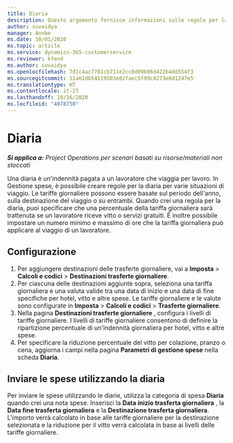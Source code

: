 ```yaml
---
title: Diaria
description: Questo argomento fornisce informazioni sulle regole per la diaria utilizzate in Gestione spese.
author: suvaidya
manager: Annbe
ms.date: 10/01/2020
ms.topic: article
ms.service: dynamics-365-customerservice
ms.reviewer: kfend
ms.author: suvaidya
ms.openlocfilehash: 7d1c4ac7781cb711e2cc0d09606d422b4dd554f3
ms.sourcegitcommit: 11a61db54119503e82faec5f99c4273e8d1247e5
ms.translationtype: HT
ms.contentlocale: it-IT
ms.lasthandoff: 10/16/2020
ms.locfileid: "4078750"
---
```

# <a name="per-diems"></a>Diaria

_**Si applica a:** Project Operations per scenari basati su risorse/materiali non stoccati_


Una diaria è un'indennità pagata a un lavoratore che viaggia per lavoro. In Gestione spese, è possibile creare regole per la diaria per varie situazioni di viaggio. Le tariffe giornaliere possono essere basate sul periodo dell'anno, sulla destinazione del viaggio o su entrambi. Quando crei una regola per la diaria, puoi specificare che una percentuale della tariffa giornaliera sarà trattenuta se un lavoratore riceve vitto o servizi gratuiti. È inoltre possibile impostare un numero minimo e massimo di ore che la tariffa giornaliera può applicare al viaggio di un lavoratore.

## <a name="configuration"></a>Configurazione 

1. Per aggiungere destinazioni delle trasferte giornaliere, vai a **Imposta** > **Calcoli e codici** > **Destinazioni trasferte giornaliere**.
2. Per ciascuna delle destinazioni aggiunte sopra, seleziona una tariffa giornaliera e una valuta valide tra una data di inizio e una data di fine specifiche per hotel, vitto e altre spese. Le tariffe giornaliere e le valute sono configurate in **Imposta** > **Calcoli e codici** > **Trasferte giornaliere**.
3. Nella pagina **Destinazioni trasferte giornaliere** , configura i livelli di tariffe giornaliere. I livelli di tariffe giornaliere consentono di definire la ripartizione percentuale di un'indennità giornaliera per hotel, vitto e altre spese. 
4. Per specificare la riduzione percentuale del vitto per colazione, pranzo o cena, aggiorna i campi nella pagina **Parametri di gestione spese** nella scheda **Diaria**. 
    
## <a name="submit-expenses-using-per-diem"></a>Inviare le spese utilizzando la diaria
Per inviare le spese utilizzando le diarie, utilizza la categoria di spesa **Diaria** quando crei una nota spese. Inserisci la **Data inizio trasferta giornaliera** , la **Data fine trasferta giornaliera** e la **Destinazione trasferta giornaliera**. L'importo verrà calcolato in base alle tariffe giornaliere per la destinazione selezionata e la riduzione per il vitto verrà calcolata in base ai livelli delle tariffe giornaliere.
